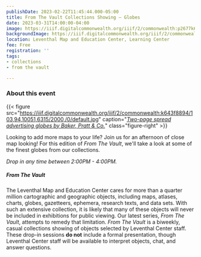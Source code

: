 ```yaml
---
publishDate: 2023-02-22T11:45:44.000-05:00
title: From The Vault Collections Showing — Globes
date: 2023-03-31T14:00:00-04:00
image: https://iiif.digitalcommonwealth.org/iiif/2/commonwealth:p2677k68s/full/2000,/0/default.jpg
backgroundImage: https://iiif.digitalcommonwealth.org/iiif/2/commonwealth:p2677k68s/full/2000,/0/default.jpg
location: Leventhal Map and Education Center, Learning Center
fee: Free
registration: ''
tags:
- collections
- from the vault

---
```

### About this event

{{< figure src="https://iiif.digitalcommonwealth.org/iiif/2/commonwealth:k643f8894/103,94,10051,6315/2000,/0/default.jpg" caption="[_Two-page spread advertising globes by Baker, Pratt & Co._](https://collections.leventhalmap.org/search/commonwealth:3f4639688)" class="figure-right" >}}

Looking to add more maps to your life? Join us for an afternoon of close map looking! For this edition of _From The Vault_, we'll take a look at some of the finest globes from our collections. 

_Drop in any time between 2:00PM - 4:00PM._

##### _From The Vault_

The Leventhal Map and Education Center cares for more than a quarter million cartographic and geographic objects, including maps, atlases, charts, globes, gazetteers, ephemera, research texts, and data sets. With such an extensive collection, it is likely that many of these objects will never be included in exhibitions for public viewing. Our latest series, _From The Vault_, attempts to remedy that limitation. _From The Vault_ is a biweekly, casual collections showing of objects selected by Leventhal Center staff. These drop-in sessions **do not** include a formal presentation, though Leventhal Center staff will be available to interpret objects, chat, and answer questions.